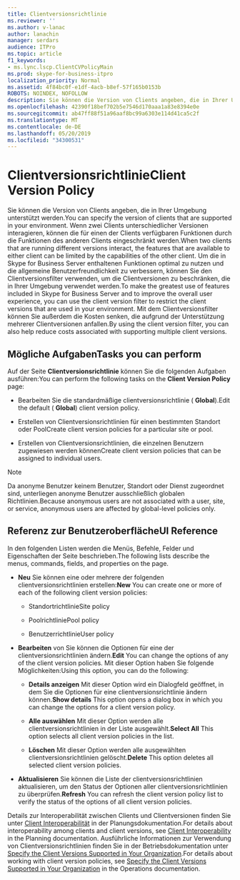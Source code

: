 ```yaml
---
title: Clientversionsrichtlinie
ms.reviewer: ''
ms.author: v-lanac
author: lanachin
manager: serdars
audience: ITPro
ms.topic: article
f1_keywords:
- ms.lync.lscp.ClientCVPolicyMain
ms.prod: skype-for-business-itpro
localization_priority: Normal
ms.assetid: 4f84bc0f-e1df-4acb-b8ef-57f165b0153b
ROBOTS: NOINDEX, NOFOLLOW
description: Sie können die Version von Clients angeben, die in Ihrer Umgebung unterstützt werden. Wenn zwei Clients unterschiedlicher Versionen interagieren, können die für einen der Clients verfügbaren Funktionen durch die Funktionen des anderen Clients eingeschränkt werden.
ms.openlocfilehash: 42390f18bef702b5e7546d170aaa1a83e8394e0e
ms.sourcegitcommit: ab47ff88f51a96aaf8bc99a6303e114d41ca5c2f
ms.translationtype: MT
ms.contentlocale: de-DE
ms.lasthandoff: 05/20/2019
ms.locfileid: "34300531"
---
```

# <a name="client-version-policy"></a><span data-ttu-id="136e9-104">Clientversionsrichtlinie</span><span class="sxs-lookup"><span data-stu-id="136e9-104">Client Version Policy</span></span>

<span data-ttu-id="136e9-105">Sie können die Version von Clients angeben, die in Ihrer Umgebung unterstützt werden.</span><span class="sxs-lookup"><span data-stu-id="136e9-105">You can specify the version of clients that are supported in your environment.</span></span> <span data-ttu-id="136e9-106">Wenn zwei Clients unterschiedlicher Versionen interagieren, können die für einen der Clients verfügbaren Funktionen durch die Funktionen des anderen Clients eingeschränkt werden.</span><span class="sxs-lookup"><span data-stu-id="136e9-106">When two clients that are running different versions interact, the features that are available to either client can be limited by the capabilities of the other client.</span></span> <span data-ttu-id="136e9-107">Um die in Skype for Business Server enthaltenen Funktionen optimal zu nutzen und die allgemeine Benutzerfreundlichkeit zu verbessern, können Sie den Clientversionsfilter verwenden, um die Clientversionen zu beschränken, die in Ihrer Umgebung verwendet werden.</span><span class="sxs-lookup"><span data-stu-id="136e9-107">To make the greatest use of features included in Skype for Business Server and to improve the overall user experience, you can use the client version filter to restrict the client versions that are used in your environment.</span></span> <span data-ttu-id="136e9-108">Mit dem Clientversionsfilter können Sie außerdem die Kosten senken, die aufgrund der Unterstützung mehrerer Clientversionen anfallen.</span><span class="sxs-lookup"><span data-stu-id="136e9-108">By using the client version filter, you can also help reduce costs associated with supporting multiple client versions.</span></span>

## <a name="tasks-you-can-perform"></a><span data-ttu-id="136e9-109">Mögliche Aufgaben</span><span class="sxs-lookup"><span data-stu-id="136e9-109">Tasks you can perform</span></span>

<span data-ttu-id="136e9-110">Auf der Seite **Clientversionsrichtlinie** können Sie die folgenden Aufgaben ausführen:</span><span class="sxs-lookup"><span data-stu-id="136e9-110">You can perform the following tasks on the **Client Version Policy** page:</span></span>

- <span data-ttu-id="136e9-111">Bearbeiten Sie die standardmäßige clientversionsrichtlinie ( **Global**).</span><span class="sxs-lookup"><span data-stu-id="136e9-111">Edit the default ( **Global**) client version policy.</span></span>

- <span data-ttu-id="136e9-112">Erstellen von Clientversionsrichtlinien für einen bestimmten Standort oder Pool</span><span class="sxs-lookup"><span data-stu-id="136e9-112">Create client version policies for a particular site or pool.</span></span>

- <span data-ttu-id="136e9-113">Erstellen von Clientversionsrichtlinien, die einzelnen Benutzern zugewiesen werden können</span><span class="sxs-lookup"><span data-stu-id="136e9-113">Create client version policies that can be assigned to individual users.</span></span>

> [!NOTE]
> <span data-ttu-id="136e9-114">Da anonyme Benutzer keinem Benutzer, Standort oder Dienst zugeordnet sind, unterliegen anonyme Benutzer ausschließlich globalen Richtlinien.</span><span class="sxs-lookup"><span data-stu-id="136e9-114">Because anonymous users are not associated with a user, site, or service, anonymous users are affected by global-level policies only.</span></span>

## <a name="ui-reference"></a><span data-ttu-id="136e9-115">Referenz zur Benutzeroberfläche</span><span class="sxs-lookup"><span data-stu-id="136e9-115">UI Reference</span></span>

<span data-ttu-id="136e9-116">In den folgenden Listen werden die Menüs, Befehle, Felder und Eigenschaften der Seite beschrieben.</span><span class="sxs-lookup"><span data-stu-id="136e9-116">The following lists describe the menus, commands, fields, and properties on the page.</span></span>

- <span data-ttu-id="136e9-117">**Neu** Sie können eine oder mehrere der folgenden clientversionsrichtlinien erstellen:</span><span class="sxs-lookup"><span data-stu-id="136e9-117">**New** You can create one or more of each of the following client version policies:</span></span>

  - <span data-ttu-id="136e9-118">Standortrichtlinie</span><span class="sxs-lookup"><span data-stu-id="136e9-118">Site policy</span></span>

  - <span data-ttu-id="136e9-119">Poolrichtlinie</span><span class="sxs-lookup"><span data-stu-id="136e9-119">Pool policy</span></span>

  - <span data-ttu-id="136e9-120">Benutzerrichtlinie</span><span class="sxs-lookup"><span data-stu-id="136e9-120">User policy</span></span>

- <span data-ttu-id="136e9-121">**Bearbeiten** von Sie können die Optionen für eine der clientversionsrichtlinien ändern.</span><span class="sxs-lookup"><span data-stu-id="136e9-121">**Edit** You can change the options of any of the client version policies.</span></span> <span data-ttu-id="136e9-122">Mit dieser Option haben Sie folgende Möglichkeiten:</span><span class="sxs-lookup"><span data-stu-id="136e9-122">Using this option, you can do the following:</span></span>

  - <span data-ttu-id="136e9-123">**Details anzeigen** Mit dieser Option wird ein Dialogfeld geöffnet, in dem Sie die Optionen für eine clientversionsrichtlinie ändern können.</span><span class="sxs-lookup"><span data-stu-id="136e9-123">**Show details** This option opens a dialog box in which you can change the options for a client version policy.</span></span>

  - <span data-ttu-id="136e9-124">**Alle auswählen** Mit dieser Option werden alle clientversionsrichtlinien in der Liste ausgewählt.</span><span class="sxs-lookup"><span data-stu-id="136e9-124">**Select All** This option selects all client version policies in the list.</span></span>

  - <span data-ttu-id="136e9-125">**Löschen** Mit dieser Option werden alle ausgewählten clientversionsrichtlinien gelöscht.</span><span class="sxs-lookup"><span data-stu-id="136e9-125">**Delete** This option deletes all selected client version policies.</span></span>

- <span data-ttu-id="136e9-126">**Aktualisieren** Sie können die Liste der clientversionsrichtlinien aktualisieren, um den Status der Optionen aller clientversionsrichtlinien zu überprüfen.</span><span class="sxs-lookup"><span data-stu-id="136e9-126">**Refresh** You can refresh the client version policy list to verify the status of the options of all client version policies.</span></span>

<span data-ttu-id="136e9-127">Details zur Interoperabilität zwischen Clients und Clientversionen finden Sie unter [Client Interoperabilität](https://technet.microsoft.com/library/0f126571-91a2-45d5-855c-1e4ddb45fc04.aspx) in der Planungsdokumentation.</span><span class="sxs-lookup"><span data-stu-id="136e9-127">For details about interoperability among clients and client versions, see [Client Interoperability](https://technet.microsoft.com/library/0f126571-91a2-45d5-855c-1e4ddb45fc04.aspx) in the Planning documentation.</span></span> <span data-ttu-id="136e9-128">Ausführliche Informationen zur Verwendung von Clientversionsrichtlinien finden Sie in der Betriebsdokumentation unter [Specify the Client Versions Supported in Your Organization](https://technet.microsoft.com/library/d256a581-9a48-4d1a-82cc-2e1f520d7d2e.aspx).</span><span class="sxs-lookup"><span data-stu-id="136e9-128">For details about working with client version policies, see [Specify the Client Versions Supported in Your Organization](https://technet.microsoft.com/library/d256a581-9a48-4d1a-82cc-2e1f520d7d2e.aspx) in the Operations documentation.</span></span>

